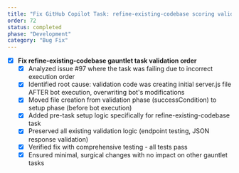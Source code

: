 ```yaml
---
title: "Fix GitHub Copilot Task: refine-existing-codebase scoring validation order"
order: 72
status: completed
phase: "Development"
category: "Bug Fix"
---
```


- [x] **Fix refine-existing-codebase gauntlet task validation order**
  - [x] Analyzed issue #97 where the task was failing due to incorrect execution order
  - [x] Identified root cause: validation code was creating initial server.js file AFTER bot execution, overwriting bot's modifications
  - [x] Moved file creation from validation phase (successCondition) to setup phase (before bot execution)
  - [x] Added pre-task setup logic specifically for refine-existing-codebase task
  - [x] Preserved all existing validation logic (endpoint testing, JSON response validation)
  - [x] Verified fix with comprehensive testing - all tests pass
  - [x] Ensured minimal, surgical changes with no impact on other gauntlet tasks
